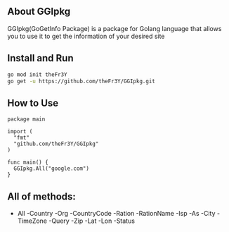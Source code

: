 ## About GGIpkg
GGIpkg(GoGetInfo Package) is a package for Golang language that allows you to use it to get the information of your desired site

## Install and Run
```bash
go mod init theFr3Y
go get -u https://github.com/theFr3Y/GGIpkg.git
````

## How to Use
```
package main

import (
  "fmt"
  "github.com/theFr3Y/GGIpkg"
)

func main() {
  GGIpkg.All("google.com")
}
````

## All of methods:
- All
-Country
-Org
-CountryCode
-Ration
-RationName
-Isp
-As
-City
-TimeZone
-Query
-Zip
-Lat
-Lon
-Status
